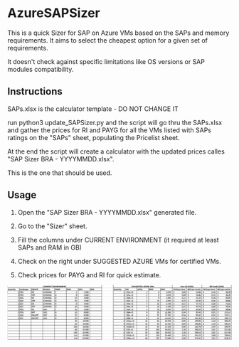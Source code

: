 # AzureSAPSizer

This is a quick Sizer for SAP on Azure VMs based on the SAPs and memory requirements. 
It aims to select the cheapest option for a given set of requirements.

It doesn't check against specific limitations like OS versions or SAP modules compatibility. 

## Instructions 

SAPs.xlsx is the calculator template - DO NOT CHANGE IT

run python3 update_SAPSizer.py and the script will go thru the SAPs.xlsx and gather the prices for RI and PAYG for all the VMs listed with SAPs ratings on the "SAPs" sheet, populating the Pricelist sheet. 

At the end the script will create a calculator with the updated prices calles "SAP Sizer BRA - YYYYMMDD.xlsx". 

This is the one that should be used. 

## Usage

1. Open the "SAP Sizer BRA - YYYYMMDD.xlsx" generated file. 

2. Go to the "Sizer" sheet. 

3. Fill the columns under CURRENT ENVIRONMENT (it required at least SAPs and RAM in GB)

4. Check on the right under SUGGESTED AZURE VMs for certified VMs. 

5. Check prices for PAYG and RI for quick estimate. 

![alt text](https://raw.githubusercontent.com/abicas/AzureSAPSizer/master/images/samplesizer.png)
